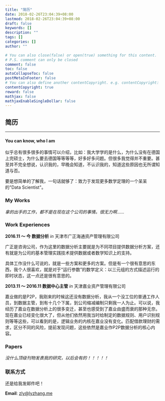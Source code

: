 ```yaml
---
title: "简历"
date: 2018-02-26T23:04:39+08:00
lastmod: 2018-02-26T23:04:39+08:00
draft: false
keywords: []
description: ""
tags: []
categories: []
author: ""

# You can also close(false) or open(true) something for this content.
# P.S. comment can only be closed
comment: false
toc: false
autoCollapseToc: false
postMetaInFooter: false
# You can also define another contentCopyright. e.g. contentCopyright: "This is another copyright."
contentCopyright: true
reward: false
mathjax: false
mathjaxEnableSingleDollar: false
---
```


## 简历

******

#### You can know, who I am

似乎总有很多很多的事情可以介绍，比如：我大学学的是什么，为什么没有在德国上完硕士，为什么要去德国等等等等，好多好多问题。但很多我觉得并不重要。甚至并不完全想说，认识我的，早晚会知道，不认识我的，知道这些原因也无所谓知道与否。

要是想简单的了解我，一句话就够了：致力于发现更多数学定理的一个呆呆的"Data Scientist"。

### My Works

*拿的出手的工作，都不是在现在这个公司的事情。很无力啊……*



### Work Experiences

**2016.11 ～ 今	数据分析**	*in* 天津市广正海通资产管理有限公司

广正是咨询公司，作为这里的数据分析主要就是为不同项目提供数据分析方案，还有就是为公司的基本管理实践技术提供数据或者数学知识上的支持。

具体工作没什么可说的，就是一些方案和更多的方案。但是有一个很有意思的东西，我个人很喜欢，就是对于“运行参数”的数学定义：以三元组的方式描述运行的即时状态，这一点还是很有意思的。

**2013.11 ～ 2016.11 数据中心主管**	*in* 天津嘉业资产管理有限公司

嘉业做的是P2P，我刚来的时候这还没有数据分析，我从一个没工位的普通工作人员，到数据主管，到有十几个下属，到公司缩减编制只剩我一人为止。可以说，我经历了嘉业在数据分析上的很多变迁，甚至也感受到了嘉业由盛而衰的那种无奈。现在嘉业已经变化很大了，但从他们依然用我当时给制定的数据规则、用户识别规则等等这些，可以看到的是，逻辑业务的内核在嘉业没有变化。匹配借款理财的需求，区分不同的风险，提前发现问题，这些依然是嘉业作P2P数据分析的核心内容。

### Papers

*没什么顶级刊物发表我的研究，以后会有的！！！！！*

### 联系方式

还是给我发邮件吧！

**Email**: zly@lyzhang.me

